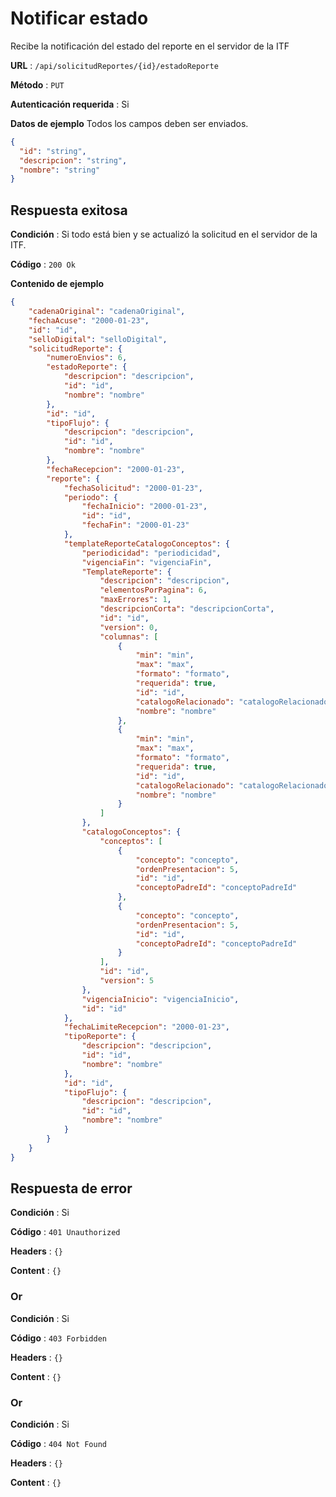 # Notificar estado

Recibe la notificación del estado del reporte en el servidor de la ITF

**URL** : `/api/solicitudReportes/{id}/estadoReporte`

**Método** : `PUT`

**Autenticación requerida** : Si

**Datos de ejemplo** Todos los campos deben ser enviados.

```json
{
  "id": "string",
  "descripcion": "string",
  "nombre": "string"
}
```

## Respuesta exitosa

**Condición** : Si todo está bien y se actualizó la solicitud en el servidor de la ITF.

**Código** : `200 Ok`

**Contenido de ejemplo**

```json
{
	"cadenaOriginal": "cadenaOriginal",
	"fechaAcuse": "2000-01-23",
	"id": "id",
	"selloDigital": "selloDigital",
	"solicitudReporte": {
		"numeroEnvios": 6,
		"estadoReporte": {
			"descripcion": "descripcion",
			"id": "id",
			"nombre": "nombre"
		},
		"id": "id",
		"tipoFlujo": {
			"descripcion": "descripcion",
			"id": "id",
			"nombre": "nombre"
		},
		"fechaRecepcion": "2000-01-23",
		"reporte": {
			"fechaSolicitud": "2000-01-23",
			"periodo": {
				"fechaInicio": "2000-01-23",
				"id": "id",
				"fechaFin": "2000-01-23"
			},
			"templateReporteCatalogoConceptos": {
				"periodicidad": "periodicidad",
				"vigenciaFin": "vigenciaFin",
				"TemplateReporte": {
					"descripcion": "descripcion",
					"elementosPorPagina": 6,
					"maxErrores": 1,
					"descripcionCorta": "descripcionCorta",
					"id": "id",
					"version": 0,
					"columnas": [
						{
							"min": "min",
							"max": "max",
							"formato": "formato",
							"requerida": true,
							"id": "id",
							"catalogoRelacionado": "catalogoRelacionado",
							"nombre": "nombre"
						},
						{
							"min": "min",
							"max": "max",
							"formato": "formato",
							"requerida": true,
							"id": "id",
							"catalogoRelacionado": "catalogoRelacionado",
							"nombre": "nombre"
						}
					]
				},
				"catalogoConceptos": {
					"conceptos": [
						{
							"concepto": "concepto",
							"ordenPresentacion": 5,
							"id": "id",
							"conceptoPadreId": "conceptoPadreId"
						},
						{
							"concepto": "concepto",
							"ordenPresentacion": 5,
							"id": "id",
							"conceptoPadreId": "conceptoPadreId"
						}
					],
					"id": "id",
					"version": 5
				},
				"vigenciaInicio": "vigenciaInicio",
				"id": "id"
			},
			"fechaLimiteRecepcion": "2000-01-23",
			"tipoReporte": {
				"descripcion": "descripcion",
				"id": "id",
				"nombre": "nombre"
			},
			"id": "id",
			"tipoFlujo": {
				"descripcion": "descripcion",
				"id": "id",
				"nombre": "nombre"
			}
		}
	}
}
```

## Respuesta de error

**Condición** : Si

**Código** : `401 Unauthorized`

**Headers** : `{}`

**Content** : `{}`

### Or

**Condición** : Si

**Código** : `403 Forbidden`

**Headers** : `{}`

**Content** : `{}`

### Or

**Condición** : Si

**Código** : `404 Not Found`

**Headers** : `{}`

**Content** : `{}`